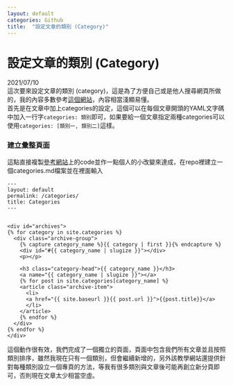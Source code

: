 ```yaml
---
layout: default
categories: Github
title:  "設定文章的類別 (Category)"
---
```

# 設定文章的類別 (Category)  
2021/07/10  
這次要來設定文章的類別 (category)，這是為了方便自己或是他人搜尋網頁所做的，我的內容多數參考[這個網站](https://blog.webjeda.com/jekyll-categories/)，內容相當淺顯易懂。  
首先是在文章中加上categories的設定，這個可以在每個文章開頭的YAML文字碼中加入一行字`categories: 類別`即可，如果要給一個文章指定兩種categories可以使用`categories: [類別一, 類別二]`這樣。  

### 建立彙整頁面  
這點直接複製[參考網站](https://blog.webjeda.com/jekyll-categories/)上的code並作一點個人的小改變來達成，在repo裡建立一個categories.md檔案並在裡面輸入
```
---
layout: default
permalink: /categories/
title: Categories
---


<div id="archives">
{% for category in site.categories %}
  <div class="archive-group">
    {% capture category_name %}{{ category | first }}{% endcapture %}
    <div id="#{{ category_name | slugize }}"></div>
    <p></p>

    <h3 class="category-head">{{ category_name }}</h3>
    <a name="{{ category_name | slugize }}"></a>
    {% for post in site.categories[category_name] %}
    <article class="archive-item">
      <li>
      <a href="{{ site.baseurl }}{{ post.url }}">{{post.title}}</a>
      </li>
    </article>
    {% endfor %}
  </div>
{% endfor %}
</div>
```
這個動作很有效，我們完成了一個獨立的頁面，頁面中包含我們所有文章並且按照類別排序，雖然我現在只有一個類別，但會繼續新增的，另外該教學網站還提供針對每種類別設立一個專頁的方法，等我有很多類別與文章後可能再創立新分頁即可，否則現在文章太少相當空虛。



